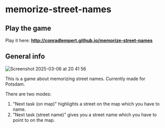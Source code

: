 # memorize-street-names

## Play the game

Play it here: **http://conradlempert.github.io/memorize-street-names**

## General info

![Screenshot 2025-03-06 at 20 41 56](https://github.com/user-attachments/assets/1f4d8e01-29a6-42b8-836f-6b1afc2c9257)

This is a game about memorizing street names. Currently made for Potsdam.

There are two modes:
1. "Next task (on map)" highlights a street on the map which you have to name.
2. "Next task (street name)" gives you a street name which you have to point to on the map.
